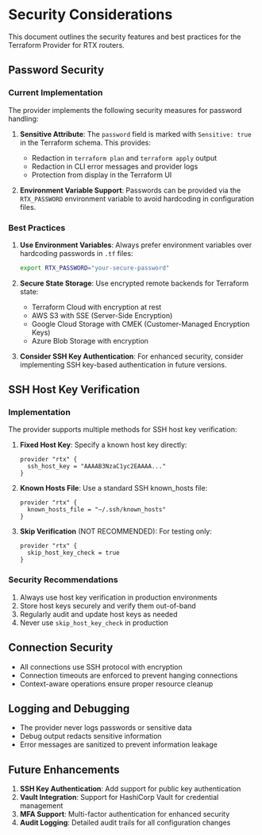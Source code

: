 # Security Considerations

This document outlines the security features and best practices for the Terraform Provider for RTX routers.

## Password Security

### Current Implementation

The provider implements the following security measures for password handling:

1. **Sensitive Attribute**: The `password` field is marked with `Sensitive: true` in the Terraform schema. This provides:
   - Redaction in `terraform plan` and `terraform apply` output
   - Redaction in CLI error messages and provider logs
   - Protection from display in the Terraform UI

2. **Environment Variable Support**: Passwords can be provided via the `RTX_PASSWORD` environment variable to avoid hardcoding in configuration files.

### Best Practices

1. **Use Environment Variables**: Always prefer environment variables over hardcoding passwords in `.tf` files:
   ```bash
   export RTX_PASSWORD="your-secure-password"
   ```

2. **Secure State Storage**: Use encrypted remote backends for Terraform state:
   - Terraform Cloud with encryption at rest
   - AWS S3 with SSE (Server-Side Encryption)
   - Google Cloud Storage with CMEK (Customer-Managed Encryption Keys)
   - Azure Blob Storage with encryption

3. **Consider SSH Key Authentication**: For enhanced security, consider implementing SSH key-based authentication in future versions.

## SSH Host Key Verification

### Implementation

The provider supports multiple methods for SSH host key verification:

1. **Fixed Host Key**: Specify a known host key directly:
   ```hcl
   provider "rtx" {
     ssh_host_key = "AAAAB3NzaC1yc2EAAAA..."
   }
   ```

2. **Known Hosts File**: Use a standard SSH known_hosts file:
   ```hcl
   provider "rtx" {
     known_hosts_file = "~/.ssh/known_hosts"
   }
   ```

3. **Skip Verification** (NOT RECOMMENDED): For testing only:
   ```hcl
   provider "rtx" {
     skip_host_key_check = true
   }
   ```

### Security Recommendations

1. Always use host key verification in production environments
2. Store host keys securely and verify them out-of-band
3. Regularly audit and update host keys as needed
4. Never use `skip_host_key_check` in production

## Connection Security

- All connections use SSH protocol with encryption
- Connection timeouts are enforced to prevent hanging connections
- Context-aware operations ensure proper resource cleanup

## Logging and Debugging

- The provider never logs passwords or sensitive data
- Debug output redacts sensitive information
- Error messages are sanitized to prevent information leakage

## Future Enhancements

1. **SSH Key Authentication**: Add support for public key authentication
2. **Vault Integration**: Support for HashiCorp Vault for credential management
3. **MFA Support**: Multi-factor authentication for enhanced security
4. **Audit Logging**: Detailed audit trails for all configuration changes